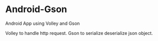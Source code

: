 # Android-Gson


Android App using Volley and Gson

Volley to handle http request.
Gson to serialize deserialize json object.
